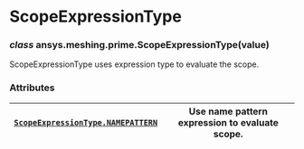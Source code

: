 <!-- vale off -->

# ScopeExpressionType

### *class* ansys.meshing.prime.ScopeExpressionType(value)

ScopeExpressionType uses expression type to evaluate the scope.

<!-- !! processed by numpydoc !! -->

### Attributes

| [`ScopeExpressionType.NAMEPATTERN`](ansys.meshing.prime.ScopeExpressionType.NAMEPATTERN.md#ansys.meshing.prime.ScopeExpressionType.NAMEPATTERN)   | Use name pattern expression to evaluate scope.   |
|---------------------------------------------------------------------------------------------------------------------------------------------------|--------------------------------------------------|
<!-- vale on -->
